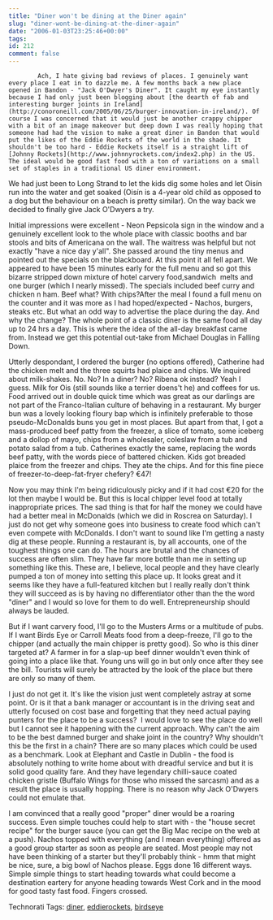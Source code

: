 ```yaml
---
title: "Diner won't be dining at the Diner again"
slug: "diner-wont-be-dining-at-the-diner-again"
date: "2006-01-03T23:25:46+00:00"
tags:
id: 212
comment: false
---
```


            Ach, I hate giving bad reviews of places. I genuinely want every place I eat in to dazzle me. A few months back a new place opened in Bandon - "Jack O'Dwyer's Diner". It caught my eye instantly because I had only just been blogging about [the dearth of fab and interesting burger joints in Ireland](http://conoroneill.com/2005/06/25/burger-innovation-in-ireland/). Of course I was concerned that it would just be another crappy chipper with a bit of an image makeover but deep down I was really hoping that someone had had the vision to make a great diner in Bandon that would put the likes of the Eddie Rockets of the world in the shade. It shouldn't be too hard - Eddie Rockets itself is a straight lift of [Johnny Rockets](http://www.johnnyrockets.com/index2.php) in the US. The ideal would be good fast food with a ton of variations on a small set of staples in a traditional US diner environment.

We had just been to Long Strand to let the kids dig some holes and let Oisín run into the water and get soaked (Oisín is a 4-year old child as opposed to a dog but the behaviour on a beach is pretty similar). On the way back we decided to finally give Jack O'Dwyers a try.

Initial impressions were excellent - Neon Pepsicola sign in the window and a genuinely excellent look to the whole place with classic booths and bar stools and bits of Americana on the wall. The waitress was helpful but not exactly "have a nice day y'all". She passed around the tiny menus and pointed out the specials on the blackboard. At this point it all fell apart. We appeared to have been 15 minutes early for the full menu and so got this bizarre stripped down mixture of hotel carvery food,sandwich&nbsp; melts and one burger (which I nearly missed). The specials included beef curry and chicken n ham. Beef what? With chips?After the meal I found a full menu on the counter and it was more as I had hoped/expected - Nachos, burgers, steaks etc. But what an odd way to advertise the place during the day. And why the change? The whole point of a classic diner is the same food all day up to 24 hrs a day. This is where the idea of the all-day breakfast came from. Instead we get this potential out-take from Michael Douglas in Falling Down.

Utterly despondant, I ordered the burger (no options offered), Catherine had the chicken melt and the three squirts had plaice and chips. We inquired about milk-shakes. No. No? In a diner? No? Ribena ok instead? Yeah I guess. Milk for Ois (still sounds like a terrier doens't he) and coffees for us. Food arrived out in double quick time which was great as our darlings are not part of the Franco-Italian culture of behaving in a restaurant. My burger bun was a lovely looking floury bap which is infinitely preferable to those pseudo-McDonalds buns you get in most places. But apart from that, I got a mass-produced beef patty from the freezer, a slice of tomato, some iceberg and a dollop of mayo, chips from a wholesaler, coleslaw from a tub and potato salad from a tub. Catherines exactly the same, replacing the words beef patty, with the words piece of battered chicken. Kids got breaded plaice from the freezer and chips. They ate the chips. And for this fine piece of freezer-to-deep-fat-fryer chefery? €47!

Now you may think I'm being ridiculously picky and if it had cost €20 for the lot then maybe I would be. But this is local chipper level food at totally inappropriate prices. The sad thing is that for half the money we could have had a better meal in McDonalds (which we did in Roscrea on Saturday). I just do not get why someone goes into business to create food which can't even compete with McDonalds. I don't want to sound like I'm getting a nasty dig at these people. Running a restaurant is, by all accounts, one of the toughest things one can do. The hours are brutal and the chances of success are often slim. They have far more bottle than me in setting up something like this. These are, I believe, local people and they have clearly pumped a ton of money into setting this place up. It looks great and it seems like they have a full-featured kitchen but I really really don't think they will succeed as is by having no differentiator other than the the word "diner" and I would so love for them to do well. Entrepreneurship should always be lauded. 

But if I want carvery food, I'll go to the Musters Arms or a multitude of pubs. If I want Birds Eye or Carroll Meats food from a deep-freeze, I'll go to the chipper (and actually the main chipper is pretty good). So who is this diner targeted at? A farmer in for a slap-up beef dinner wouldn't even think of going into a place like that. Young uns will go in but only once after they see the bill. Tourists will surely be attracted by the look of the place but there are only so many of them.

I just do not get it. It's like the vision just went completely astray at some point. Or is it that a bank manager or accountant is in the driving seat and utterly focused on cost base and forgetting that they need actual paying punters for the place to be a success?&nbsp; I would love to see the place do well but I cannot see it happening with the current approach. Why can't the aim to be the best damned burger and shake joint in the country? Why shouldn't this be the first in a chain? There are so many places which could be used as a benchmark. Look at Elephant and Castle in Dublin - the food is absolutely nothing to write home about with dreadful service and but it is solid good quality fare. And they have legendary chilli-sauce coated chicken gristle (Buffalo Wings for those who missed the sarcasm) and as a result the place is usually hopping. There is no reason why Jack O'Dwyers could not emulate that.

I am convinced that a really good "proper" diner would be a roaring success. Even simple touches could help to start with - the "house secret recipe" for the burger sauce (you can get the Big Mac recipe on the web at a push). Nachos topped with everything (and I mean everything) offered as a good group starter as soon as people are seated. Most people may not have been thinking of a starter but they'll probably think - hmm that might be nice, sure, a big bowl of Nachos please. Eggs done 16 different ways. Simple simple things to start heading towards what could become a destination eartery for anyone heading towards West Cork and in the mood for good tasty fast food. Fingers crossed.
&nbsp;

Technorati Tags: [diner](http://technorati.com/tag/diner), [eddierockets](http://technorati.com/tag/eddierockets), [birdseye](http://technorati.com/tag/birdseye)
